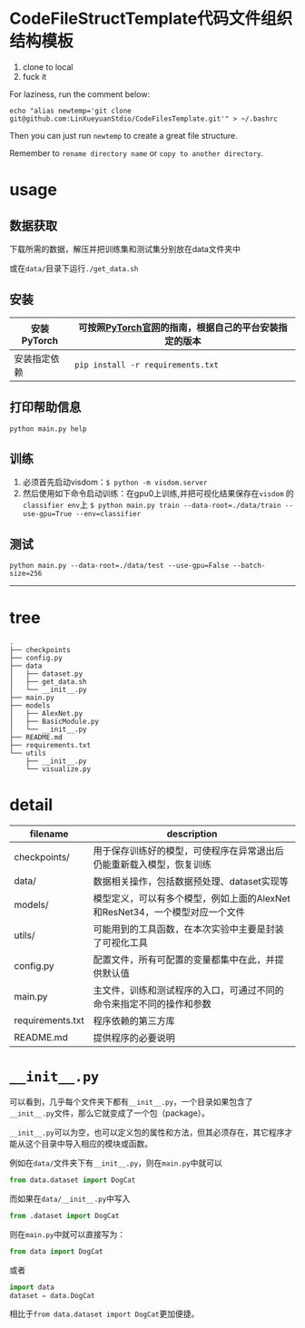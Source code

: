 # CodeFileStructTemplate代码文件组织结构模板

1. clone to local
2. fuck it

For laziness, run the comment below:
```shell
echo "alias newtemp='git clone git@github.com:LinXueyuanStdio/CodeFilesTemplate.git'" > ~/.bashrc
```

Then you can just run `newtemp` to create a great file structure.

Remember to `rename directory name` or `copy to another directory`.

# usage

## 数据获取

下载所需的数据，解压并把训练集和测试集分别放在data文件夹中

或在`data/`目录下运行`./get_data.sh`

## 安装

| 安装PyTorch | 可按照[PyTorch官网](http://pytorch.org/)的指南，根据自己的平台安装指定的版本 |
| --- | --- |
| 安装指定依赖 | `pip install -r requirements.txt` |

## 打印帮助信息
```shell
python main.py help
```

## 训练

1. 必须首先启动visdom：`$ python -m visdom.server`
2. 然后使用如下命令启动训练：在gpu0上训练,并把可视化结果保存在`visdom` 的`classifier env`上
    `$ python main.py train --data-root=./data/train --use-gpu=True --env=classifier`

## 测试
```shell
python main.py --data-root=./data/test --use-gpu=False --batch-size=256
```
------
# tree
```shell
.
├── checkpoints
├── config.py
├── data
│   ├── dataset.py
│   ├── get_data.sh
│   └── __init__.py
├── main.py
├── models
│   ├── AlexNet.py
│   ├── BasicModule.py
│   └── __init__.py
├── README.md
├── requirements.txt
└── utils
    ├── __init__.py
    └── visualize.py
```
# detail

| filename | description |
| --- | --- |
| checkpoints/ | 用于保存训练好的模型，可使程序在异常退出后仍能重新载入模型，恢复训练 |
| data/ | 数据相关操作，包括数据预处理、dataset实现等 |
| models/ | 模型定义，可以有多个模型，例如上面的AlexNet和ResNet34，一个模型对应一个文件 |
| utils/ | 可能用到的工具函数，在本次实验中主要是封装了可视化工具 |
| config.py | 配置文件，所有可配置的变量都集中在此，并提供默认值 |
| main.py | 主文件，训练和测试程序的入口，可通过不同的命令来指定不同的操作和参数 |
| requirements.txt | 程序依赖的第三方库 |
| README.md | 提供程序的必要说明 |


# `__init__.py`

可以看到，几乎每个文件夹下都有`__init__.py`，一个目录如果包含了`__init__.py`文件，那么它就变成了一个包（package）。

`__init__.py`可以为空，也可以定义包的属性和方法，但其必须存在，其它程序才能从这个目录中导入相应的模块或函数。

例如在`data/`文件夹下有`__init__.py`，则在`main.py`中就可以
```python
from data.dataset import DogCat
```
而如果在`data/__init__.py`中写入
```python
from .dataset import DogCat
```
则在`main.py`中就可以直接写为：
```python
from data import DogCat
```
或者
```python
import data
dataset = data.DogCat
```
相比于`from data.dataset import DogCat`更加便捷。


